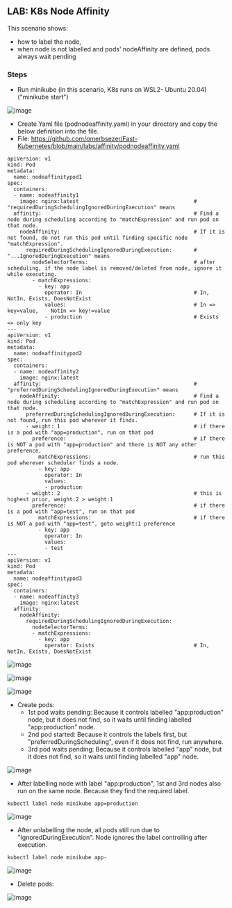 ## LAB: K8s Node Affinity

This scenario shows:
- how to label the node,
- when node is not labelled and pods' nodeAffinity are defined, pods always wait pending 


### Steps

- Run minikube  (in this scenario, K8s runs on WSL2- Ubuntu 20.04) ("minikube start")

![image](https://user-images.githubusercontent.com/10358317/153183333-371fe598-d5a4-4b86-9b5d-9e33f35063cc.png)

- Create Yaml file (podnodeaffinity.yaml) in your directory and copy the below definition into the file.
- File: https://github.com/omerbsezer/Fast-Kubernetes/blob/main/labs/affinity/podnodeaffinity.yaml

``` 
apiVersion: v1
kind: Pod
metadata:
  name: nodeaffinitypod1
spec:
  containers:
  - name: nodeaffinity1
    image: nginx:latest                                     # "requiredDuringSchedulingIgnoredDuringExecution" means
  affinity:                                                 # Find a node during scheduling according to "matchExpression" and run pod on that node. 
    nodeAffinity:                                           # If it is not found, do not run this pod until finding specific node "matchExpression".
      requiredDuringSchedulingIgnoredDuringExecution:       # "...IgnoredDuringExecution" means  
        nodeSelectorTerms:                                  # after scheduling, if the node label is removed/deleted from node, ignore it while executing. 
        - matchExpressions:
          - key: app
            operator: In                                    # In, NotIn, Exists, DoesNotExist
            values:                                         # In => key=value,    NotIn => key!=value
            - production                                    # Exists => only key   
---
apiVersion: v1
kind: Pod
metadata:
  name: nodeaffinitypod2
spec:
  containers:
  - name: nodeaffinity2
    image: nginx:latest
  affinity:                                                 # "preferredDuringSchedulingIgnoredDuringExecution" means
    nodeAffinity:                                           # Find a node during scheduling according to "matchExpression" and run pod on that node. 
      preferredDuringSchedulingIgnoredDuringExecution:      # If it is not found, run this pod wherever it finds.
      - weight: 1                                           # if there is a pod with "app=production", run on that pod
        preference:                                         # if there is NOT a pod with "app=production" and there is NOT any other preference, 
          matchExpressions:                                 # run this pod wherever scheduler finds a node. 
          - key: app
            operator: In
            values:
            - production
      - weight: 2                                           # this is highest prior, weight:2 > weight:1
        preference:                                         # if there is a pod with "app=test", run on that pod
          matchExpressions:                                 # if there is NOT a pod with "app=test", goto weight:1 preference
          - key: app
            operator: In
            values:
            - test
---
apiVersion: v1
kind: Pod
metadata:
  name: nodeaffinitypod3
spec:
  containers:
  - name: nodeaffinity3
    image: nginx:latest
  affinity:
    nodeAffinity:
      requiredDuringSchedulingIgnoredDuringExecution:
        nodeSelectorTerms:
        - matchExpressions:
          - key: app
            operator: Exists                                # In, NotIn, Exists, DoesNotExist
```

![image](https://user-images.githubusercontent.com/10358317/154728538-90ae7179-1fcb-4e96-9376-b089cffc5adf.png)

![image](https://user-images.githubusercontent.com/10358317/154728650-3f622711-dc2b-4e2c-8fce-966c8e892824.png)

![image](https://user-images.githubusercontent.com/10358317/154728769-784f3fb5-59b5-48bb-adc5-8bce0bf57acc.png)

- Create pods:
  - 1st pod waits pending: Because it controls labelled "app:production" node, but it does not find, so it waits until finding labelled "app:production" node.
  - 2nd pod started: Because it controls the labels first, but "preferredDuringScheduling", even if it does not find, run anywhere.
  - 3rd pod waits pending: Because it controls labelled "app" node, but it does not find, so it waits until finding labelled "app" node.
  
![image](https://user-images.githubusercontent.com/10358317/153663079-4ce6a3cd-68a5-4df7-af2b-8c7a9bb3ea67.png)

- After labelling node with label "app:production", 1st and 3rd nodes also run on the same node. Because they find the required label. 

```
kubectl label node minikube app=production
```
![image](https://user-images.githubusercontent.com/10358317/153664135-9752ca3b-6154-41bd-a026-7bb063bdbf23.png)

- After unlabelling the node, all pods still run due to "IgnoredDuringExecution". Node ignores the label controlling after execution.

```
kubectl label node minikube app-
```

![image](https://user-images.githubusercontent.com/10358317/153664599-b6426c70-93c3-45a7-95bf-721cded025e7.png)

- Delete pods:

![image](https://user-images.githubusercontent.com/10358317/153665104-11406023-86c5-456b-89a8-7ba486f2c560.png)


